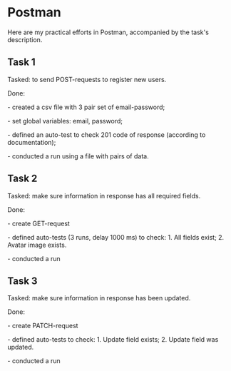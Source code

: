 # Postman

Here are my practical efforts in Postman, accompanied by the task's description.


## Task 1
Tasked: to send POST-requests to register new users.
<p> Done: </p>
<p> - created a csv file with 3 pair set of email-password; </p>
<p> - set global variables: email, password; </p>
<p> - defined an auto-test to check 201 code of response (according to documentation); </p>
<p> - conducted a run using a file with pairs of data. </p>

## Task 2
Tasked: make sure information in response has all required fields.
<p> Done: </p>
<p> - create GET-request </p>
<p> - defined auto-tests (3 runs, delay 1000 ms) to check: 1. All fields exist; 2. Avatar image exists. </p>
<p> - conducted a run </p>

## Task 3
Tasked: make sure information in response has been updated.
<p> Done: </p>
<p> - create PATCH-request </p>
<p> - defined auto-tests to check: 1. Update field exists; 2. Update field was updated. </p>
<p> - conducted a run </p>
